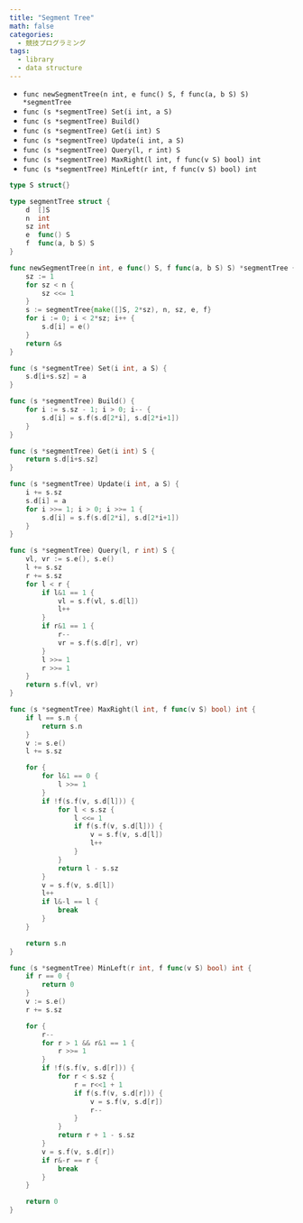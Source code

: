 ```yaml
---
title: "Segment Tree"
math: false
categories:
  - 競技プログラミング
tags:
  - library
  - data structure
---
```


- `func newSegmentTree(n int, e func() S, f func(a, b S) S) *segmentTree`
- `func (s *segmentTree) Set(i int, a S)`
- `func (s *segmentTree) Build()`
- `func (s *segmentTree) Get(i int) S`
- `func (s *segmentTree) Update(i int, a S)`
- `func (s *segmentTree) Query(l, r int) S`
- `func (s *segmentTree) MaxRight(l int, f func(v S) bool) int`
- `func (s *segmentTree) MinLeft(r int, f func(v S) bool) int`

```go
type S struct{}

type segmentTree struct {
	d  []S
	n  int
	sz int
	e  func() S
	f  func(a, b S) S
}

func newSegmentTree(n int, e func() S, f func(a, b S) S) *segmentTree {
	sz := 1
	for sz < n {
		sz <<= 1
	}
	s := segmentTree{make([]S, 2*sz), n, sz, e, f}
	for i := 0; i < 2*sz; i++ {
		s.d[i] = e()
	}
	return &s
}

func (s *segmentTree) Set(i int, a S) {
	s.d[i+s.sz] = a
}

func (s *segmentTree) Build() {
	for i := s.sz - 1; i > 0; i-- {
		s.d[i] = s.f(s.d[2*i], s.d[2*i+1])
	}
}

func (s *segmentTree) Get(i int) S {
	return s.d[i+s.sz]
}

func (s *segmentTree) Update(i int, a S) {
	i += s.sz
	s.d[i] = a
	for i >>= 1; i > 0; i >>= 1 {
		s.d[i] = s.f(s.d[2*i], s.d[2*i+1])
	}
}

func (s *segmentTree) Query(l, r int) S {
	vl, vr := s.e(), s.e()
	l += s.sz
	r += s.sz
	for l < r {
		if l&1 == 1 {
			vl = s.f(vl, s.d[l])
			l++
		}
		if r&1 == 1 {
			r--
			vr = s.f(s.d[r], vr)
		}
		l >>= 1
		r >>= 1
	}
	return s.f(vl, vr)
}

func (s *segmentTree) MaxRight(l int, f func(v S) bool) int {
	if l == s.n {
		return s.n
	}
	v := s.e()
	l += s.sz

	for {
		for l&1 == 0 {
			l >>= 1
		}
		if !f(s.f(v, s.d[l])) {
			for l < s.sz {
				l <<= 1
				if f(s.f(v, s.d[l])) {
					v = s.f(v, s.d[l])
					l++
				}
			}
			return l - s.sz
		}
		v = s.f(v, s.d[l])
		l++
		if l&-l == l {
			break
		}
	}

	return s.n
}

func (s *segmentTree) MinLeft(r int, f func(v S) bool) int {
	if r == 0 {
		return 0
	}
	v := s.e()
	r += s.sz

	for {
		r--
		for r > 1 && r&1 == 1 {
			r >>= 1
		}
		if !f(s.f(v, s.d[r])) {
			for r < s.sz {
				r = r<<1 + 1
				if f(s.f(v, s.d[r])) {
					v = s.f(v, s.d[r])
					r--
				}
			}
			return r + 1 - s.sz
		}
		v = s.f(v, s.d[r])
		if r&-r == r {
			break
		}
	}

	return 0
}

```
